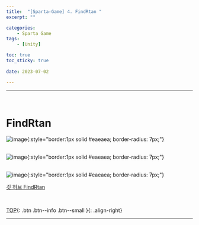 ```yaml
---
title:  "[Sparta-Game] 4. FindRtan "
excerpt: ""

categories:
    - Sparta Game
tags:
    - [Unity]

toc: true
toc_sticky: true
 
date: 2023-07-02

---
```

- - -
<br>

#   FindRtan

![image](https://github.com/levell1/levell1.github.io/assets/96651722/ef4c305f-d425-4dde-935b-61109e7f8d8e){:style="border:1px solid #eaeaea; border-radius: 7px;"}  
<br>

![image](https://github.com/levell1/levell1.github.io/assets/96651722/3d3c6237-4637-4359-9068-3d77d00df7c8){:style="border:1px solid #eaeaea; border-radius: 7px;"}  
<br>

![image](https://github.com/levell1/levell1.github.io/assets/96651722/24dcdd2e-f914-4936-a872-66090b215d3b){:style="border:1px solid #eaeaea; border-radius: 7px;"}  

[깃 허브 FindRtan](https://github.com/levell1/Games/tree/main/FindRtan)

<br>

[TOP](#){: .btn .btn--info .btn--small }{: .align-right}
<br>
- - -
